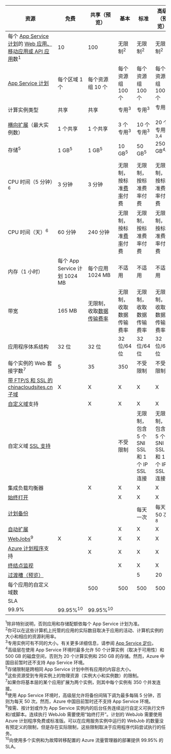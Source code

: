 资源|免费|共享（预览）|基本|标准|高级（预览）</th>
---|---|---|---|---|---
每个 [App Service 计划](../articles/app-service/azure-web-sites-web-hosting-plans-in-depth-overview.md)的 [Web 应用、移动应用或 API 应用](https://www.azure.cn/home/features/app-service/)数<sup>1</sup>|10|100|无限制<sup>2</sup>|无限制<sup>2</sup>|无限制<sup>2</sup>
[App Service 计划](../articles/app-service/azure-web-sites-web-hosting-plans-in-depth-overview.md)|每个区域 1 个|每个资源组 10 个|每个资源组 100 个|每个资源组 100 个|每个资源组 100 个
计算实例类型|共享|共享|专用<sup>3</sup>|专用<sup>3</sup>|专用<sup>3</sup></p>
[横向扩展](../articles/app-service-web/web-sites-scale.md)（最大实例数）|1 个共享|1 个共享|3 个专用<sup>3</sup>|10 个专用<sup>3</sup>|20 个专用<sup>3,4</sup>
存储<sup>5</sup>|1 GB<sup>5</sup>|1 GB<sup>5</sup>|10 GB<sup>5</sup>|50 GB<sup>5</sup>|250 GB<sup>4,5</sup></p>
CPU 时间（5 分钟）<sup>6</sup>|3 分钟|3 分钟|无限制，按标准[费率](https://www.azure.cn/pricing/details/app-service/)</a>付费|无限制，按标准费率付费|无限制，按标准费率付费
CPU 时间（天）<sup>6</sup>|60 分钟|240 分钟|无限制，按标准[费率](https://www.azure.cn/pricing/details/app-service/)</a>付费|无限制，按标准费率付费|无限制，按标准费率付费
内存（1 小时）|每个 App Service 计划 1024 MB|每个应用 1024 MB|不适用|不适用|不适用
带宽|165 MB|无限制，收取[数据传输费率](https://www.azure.cn/pricing/details/data-transfer/)|无限制，收取数据传输费率|无限制，收取数据传输费率|无限制，收取数据传输费率
应用程序体系结构|32 位|32 位|32 位/64 位|32 位/64 位|32 位/64 位
每个实例的 Web 套接字数<sup>7</sup>|5|35|350|不受限制|不受限制
[带 FTP/S 和 SSL 的 chinacloudsites.cn 子域](../articles/app-service-web/web-sites-configure-ssl-certificate.md)|X|X|X|X|X
[自定义域](../articles/app-service-web/web-sites-custom-domain-name.md)支持||X|X|X|X
自定义域 [SSL 支持](../articles/app-service-web/web-sites-configure-ssl-certificate.md)|||不受限制|无限制，包含 5 个 SNI SSL 和 1 个 IP SSL 连接|无限制，包含 5 个 SNI SSL 和 1 个 IP SSL 连接
集成负载均衡器||X|X|X|X
[始终打开](../articles/app-service-web/web-sites-configure.md)|||X|X|X
[计划备份](../articles/app-service-web/web-sites-backup.md)||||每天一次|每天 50 次<sup>8</sup>
[自动扩展](../articles/app-service-web/web-sites-scale.md)|||X|X|X
[WebJobs](../articles/app-service-web/web-sites-create-web-jobs.md)<sup>9</sup>|X|X|X|X|X
[Azure 计划程序](https://www.azure.cn/home/features/scheduler/)支持||X|X|X|X
[终结点监视](../articles/app-service-web/web-sites-monitor.md)|||X|X|X
[过渡槽（预览）](../articles/app-service-web/web-sites-staged-publishing.md)||||5|20
每个应用的自定义域数</a>||500|500|500|500
SLA||<p>  
|99\.9%|99\.95%<sup>10</sup>|99\.95%<sup>10</sup>

<sup>1</sup>除非特别说明，否则应用和存储配额依每个 App Service 计划为准。  
<sup>2</sup>你可以在这些计算机上托管的应用的实际数目取决于应用的活动、计算机实例的大小和相应的资源利用率。  
<sup>3</sup>专用实例可有不同的大小。有关更多详细信息，请参阅 [App Service 定价](https://www.azure.cn/pricing/details/app-service/)。  
<sup>4</sup>高级层在使用 App Service 环境时最多允许 50 个计算实例（取决于可用性）和 500 GB 的磁盘空间，否则为 20 个计算实例和 250 GB 的存储。然而，Azure 中国目前暂时还不支持 App Service 环境。  
<sup>5</sup>存储限制是跨相同 App Service 计划中所有应用的内容总大小。  
<sup>6</sup>这些资源受到专用实例上的物理资源（实例大小和实例数）的限制。  
<sup>7</sup>如果你将基本层的某个应用扩展为两个实例，则其中每个实例有 350 个并发连接。  
<sup>8</sup>使用 App Service 环境时，高级层允许将备份间隔下调为最多每隔 5 分钟，否则为每天 50 次。然而，Azure 中国目前暂时还不支持 App Service 环境。  
<sup>9</sup>按需、按计划或作为 App Service 实例内的后台任务连续运行自定义可执行文件和/或脚本。连续执行 WebJob 需要使用“始终打开”。计划的 WebJob 需要使用 Azure 计划程序免费或标准版。可以在应用服务实例中运行的 WebJob 的数量没有预定义的限制，但是存在实际限制，这些限制取决于应用程序代码尝试执行的任务。  
<sup>10</sup>向使用多个实例和为故障转移配置的 Azure 流量管理器的部署提供 99.95% 的 SLA。

<!---HONumber=Mooncake_1114_2016-->